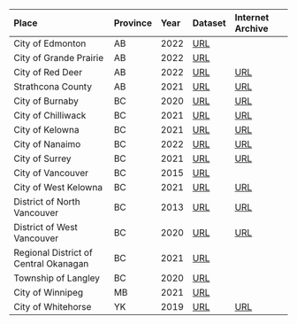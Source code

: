 |Place|Province|Year|Dataset|Internet Archive|
|:----|:----|:----|:----|:----|
|City of Edmonton|AB|2022|[URL](https://data.edmonton.ca/Thematic-Features/Orthophoto-Repository-2022/kxm6-2bqc)| |
|City of Grande Prairie|AB|2022|[URL](https://opendata-cityofgp.hub.arcgis.com/search?tags=aerial%20imagery)| |
|City of Red Deer|AB|2022|[URL](https://data.reddeer.ca/orthophotography)|[URL](https://archive.org/details/city-of-red-deer-2022-orthoimagery)|
|Strathcona County|AB|2021|[URL](https://data.strathcona.ca/browse?category=Imagery&q=2021&sortBy=relevance&tags=orthophotos+-+2021)|[URL](https://archive.org/details/strathcona-county-2021-orthoimagery) |
|City of Burnaby|BC|2020|[URL](https://burnaby.maps.arcgis.com/home/item.html?id=3d743d46d0fc448bae72b61846f80f5d)|[URL](https://archive.org/details/city-of-burnaby-2020-orthoimagery)|
|City of Chilliwack|BC|2021|[URL](https://www.chilliwack.com/main/page.cfm?id=2331&odAction=viewItem&odID=177)|[URL](https://archive.org/details/city-of-chilliwack-2021-orthoimagery) |
|City of Kelowna|BC|2021|[URL](https://www.kelowna.ca/city-services/maps-open-data/orthophotos)|[URL](https://archive.org/details/city-of-kelowna-2021-orthoimagery)|
|City of Nanaimo|BC|2022|[URL](https://www.nanaimo.ca/ortho)|[URL](https://archive.org/details/city-of-nanaimo-2022-orthoimagery)|
|City of Surrey|BC|2021|[URL](https://data.surrey.ca/dataset/2021-orthophoto)|[URL](https://archive.org/details/city-of-surrey-2021-04-orthoimagery)|
|City of Vancouver|BC|2015|[URL](https://opendata.vancouver.ca/explore/dataset/orthophoto-imagery-2015/table/)| |
|City of West Kelowna|BC|2021|[URL](https://www.westkelownacity.ca/en/building-business-and-development/open-data.aspx)|[URL](https://archive.org/details/city-of-west-kelowna-2021-orthoimagery)|
|District of North Vancouver|BC|2013|[URL](https://geoweb.dnv.org/data/)|[URL](https://archive.org/details/district-of-north-vancouver-2013-orthoimagery)|
|District of West Vancouver|BC|2020|[URL](https://mapping.westvancouver.ca/OD/dbo_OPENDATA_FILES_list.php?page=list)|[URL](https://archive.org/details/district-of-west-vancouver-2020-orthoimagery)|
|Regional District of Central Okanagan|BC|2021|[URL](https://gis-rdco.hub.arcgis.com/pages/open-data)| |
|Township of Langley|BC|2020|[URL](https://tol.maps.arcgis.com/apps/webappviewer/index.html?id=2676cc617ab34901ad31e036cc12d547)| |
|City of Winnipeg|MB|2021|[URL](https://data.winnipeg.ca/City-Planning/Orthographic-Photography-Tiles/xwk4-6qbc)| |
|City of Whitehorse|YK|2019|[URL](https://data.whitehorse.ca/)|[URL](https://archive.org/details/whitehorse-2019-orthoimagery)|
